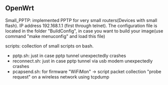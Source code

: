 OpenWrt
------------------------------------------------------------------
Small_PPTP: implemented PPTP for very small routers(Devices with small flash). IP address 192.168.1.1 (first through telnet). The configuration file is located in the folder "BuildConfig", in case you want to build your image(use command "make menuconfig" and load this file)

scripts: collection of small scripts on bash. 
 - pptp.sh: just in case pptp tunnel unexpectedly crashes
 - reconnect.sh: just in case pptp tunnel via usb modem unexpectedly crashes
 - pcapsend.sh: for firmware "WiFiMon" -> script packet collection "probe request" on a wireless network using tcpdump
 
 

